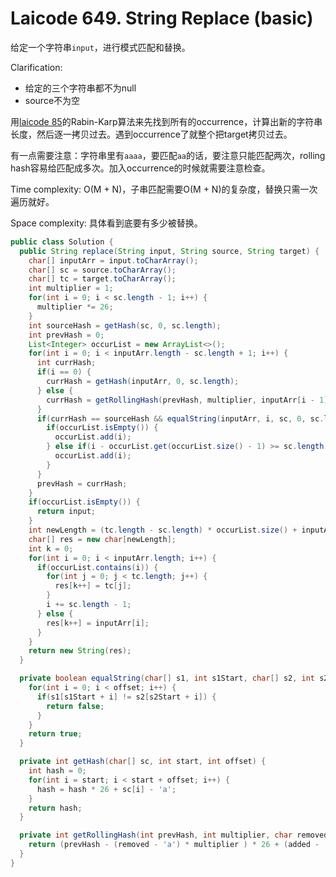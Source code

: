 # Laicode 649. String Replace (basic)

给定一个字符串`input`，进行模式匹配和替换。

Clarification:
+ 给定的三个字符串都不为null
+ source不为空

用[laicode 85](laicode-85-Determine-Substring.md)的Rabin-Karp算法来先找到所有的occurrence，计算出新的字符串长度，然后逐一拷贝过去。遇到occurrence了就整个把target拷贝过去。

有一点需要注意：字符串里有`aaaa`，要匹配`aa`的话，要注意只能匹配两次，rolling hash容易给匹配成多次。加入occurrence的时候就需要注意检查。

Time complexity: O(M + N)，子串匹配需要O(M + N)的复杂度，替换只需一次遍历就好。

Space complexity: 具体看到底要有多少被替换。

```java
public class Solution {
  public String replace(String input, String source, String target) {
    char[] inputArr = input.toCharArray();
    char[] sc = source.toCharArray();
    char[] tc = target.toCharArray();
    int multiplier = 1;
    for(int i = 0; i < sc.length - 1; i++) {
      multiplier *= 26;
    }
    int sourceHash = getHash(sc, 0, sc.length);
    int prevHash = 0;
    List<Integer> occurList = new ArrayList<>();
    for(int i = 0; i < inputArr.length - sc.length + 1; i++) {
      int currHash;
      if(i == 0) {
        currHash = getHash(inputArr, 0, sc.length);
      } else {
        currHash = getRollingHash(prevHash, multiplier, inputArr[i - 1], inputArr[i + sc.length - 1]);
      }
      if(currHash == sourceHash && equalString(inputArr, i, sc, 0, sc.length)) {
        if(occurList.isEmpty()) {
          occurList.add(i);
        } else if(i - occurList.get(occurList.size() - 1) >= sc.length){
          occurList.add(i);
        }
      }
      prevHash = currHash;
    }
    if(occurList.isEmpty()) {
      return input;
    }
    int newLength = (tc.length - sc.length) * occurList.size() + inputArr.length;
    char[] res = new char[newLength];
    int k = 0;
    for(int i = 0; i < inputArr.length; i++) {
      if(occurList.contains(i)) {
        for(int j = 0; j < tc.length; j++) {
          res[k++] = tc[j];
        }
        i += sc.length - 1;
      } else {
        res[k++] = inputArr[i];
      }
    }
    return new String(res);
  }

  private boolean equalString(char[] s1, int s1Start, char[] s2, int s2Start, int offset) {
    for(int i = 0; i < offset; i++) {
      if(s1[s1Start + i] != s2[s2Start + i]) {
        return false;
      }
    }
    return true;
  }

  private int getHash(char[] sc, int start, int offset) {
    int hash = 0;
    for(int i = start; i < start + offset; i++) {
      hash = hash * 26 + sc[i] - 'a';
    }
    return hash;
  }

  private int getRollingHash(int prevHash, int multiplier, char removed, char added) {
    return (prevHash - (removed - 'a') * multiplier ) * 26 + (added - 'a');
  }
}
```